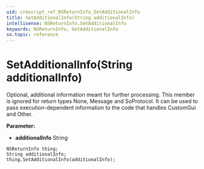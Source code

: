 ```yaml
---
uid: crmscript_ref_NSReturnInfo_SetAdditionalInfo
title: SetAdditionalInfo(String additionalInfo)
intellisense: NSReturnInfo.SetAdditionalInfo
keywords: NSReturnInfo, GetAdditionalInfo
so.topic: reference
---
```


# SetAdditionalInfo(String additionalInfo)

Optional, additional information meant for further processing. This member is ignored for return types None, Message and SoProtocol. It can be used to pass execution-dependent information to the code that handles CustomGui and Other.

**Parameter:** 
* **additionalInfo** String

```crmscript
NSReturnInfo thing;
String additionalInfo;
thing.SetAdditionalInfo(additionalInfo);
```

